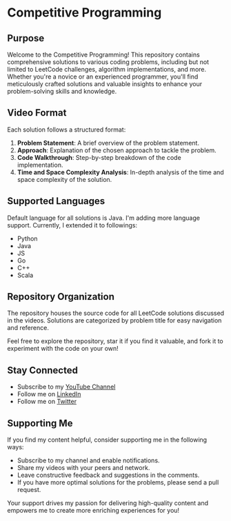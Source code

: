 # Competitive Programming

## Purpose

Welcome to the Competitive Programming! This repository contains comprehensive solutions to various coding problems,
including but not limited to LeetCode challenges, algorithm implementations, and more. Whether you're a novice or an
experienced programmer, you'll find meticulously crafted solutions and valuable insights to enhance your problem-solving
skills and knowledge.

## Video Format

Each solution follows a structured format:

1. **Problem Statement**: A brief overview of the problem statement.
2. **Approach**: Explanation of the chosen approach to tackle the problem.
3. **Code Walkthrough**: Step-by-step breakdown of the code implementation.
4. **Time and Space Complexity Analysis**: In-depth analysis of the time and space complexity of the solution.

## Supported Languages

Default language for all solutions is Java. I'm adding more language support. Currently, I extended it to followings:

- Python
- Java
- JS
- Go
- C++
- Scala

## Repository Organization

The repository houses the source code for all LeetCode solutions discussed in the videos. Solutions are categorized by
problem title for easy navigation and reference.

Feel free to explore the repository, star it if you find it valuable, and fork it to experiment with the code on your
own!

## Stay Connected

- Subscribe to my [YouTube Channel](https://www.youtube.com/@orkhan-1/)
- Follow me on [LinkedIn](https://www.linkedin.com/in/orkhan-gasanov)
- Follow me on [Twitter](https://x.com/GasanovOrkhan1)

## Supporting Me

If you find my content helpful, consider supporting me in the following ways:

- Subscribe to my channel and enable notifications.
- Share my videos with your peers and network.
- Leave constructive feedback and suggestions in the comments.
- If you have more optimal solutions for the problems, please send a pull request.

Your support drives my passion for delivering high-quality content and empowers me to create more enriching experiences
for you!
